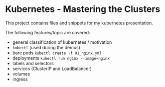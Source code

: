 # Kubernetes - Mastering the Clusters

This project contains files and snippets for my kubernetes presentation.

The following features/topic are covered:

- general classification of kubernetes / motivation
- `kubectl` (used during the demos)  
- bare pods `kubectl create -f 01_nginx.yml`  
- deployments `kubectl run nginx --image=nginx` 
- labels and selectors
- services (ClusterIP and LoadBalancer)
- volumes
- ingress